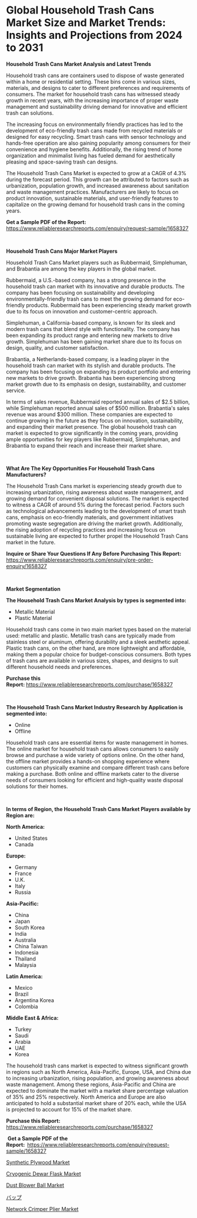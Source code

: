 <p><h1>Global Household Trash Cans Market Size and Market Trends: Insights and Projections from 2024 to 2031</h1></p><p><strong>Household Trash Cans Market Analysis and Latest Trends</strong></p>
<p><p>Household trash cans are containers used to dispose of waste generated within a home or residential setting. These bins come in various sizes, materials, and designs to cater to different preferences and requirements of consumers. The market for household trash cans has witnessed steady growth in recent years, with the increasing importance of proper waste management and sustainability driving demand for innovative and efficient trash can solutions.</p><p>The increasing focus on environmentally friendly practices has led to the development of eco-friendly trash cans made from recycled materials or designed for easy recycling. Smart trash cans with sensor technology and hands-free operation are also gaining popularity among consumers for their convenience and hygiene benefits. Additionally, the rising trend of home organization and minimalist living has fueled demand for aesthetically pleasing and space-saving trash can designs.</p><p>The Household Trash Cans Market is expected to grow at a CAGR of 4.3% during the forecast period. This growth can be attributed to factors such as urbanization, population growth, and increased awareness about sanitation and waste management practices. Manufacturers are likely to focus on product innovation, sustainable materials, and user-friendly features to capitalize on the growing demand for household trash cans in the coming years.</p></p>
<p><strong>Get a Sample PDF of the Report:&nbsp;</strong> <a href="https://www.reliableresearchreports.com/enquiry/request-sample/1658327">https://www.reliableresearchreports.com/enquiry/request-sample/1658327</a></p>
<p>&nbsp;</p>
<p><strong>Household Trash Cans Major Market Players</strong></p>
<p><p>Household Trash Cans Market players such as Rubbermaid, Simplehuman, and Brabantia are among the key players in the global market. </p><p>Rubbermaid, a U.S.-based company, has a strong presence in the household trash can market with its innovative and durable products. The company has been focusing on sustainability and developing environmentally-friendly trash cans to meet the growing demand for eco-friendly products. Rubbermaid has been experiencing steady market growth due to its focus on innovation and customer-centric approach.</p><p>Simplehuman, a California-based company, is known for its sleek and modern trash cans that blend style with functionality. The company has been expanding its product range and entering new markets to drive growth. Simplehuman has been gaining market share due to its focus on design, quality, and customer satisfaction.</p><p>Brabantia, a Netherlands-based company, is a leading player in the household trash can market with its stylish and durable products. The company has been focusing on expanding its product portfolio and entering new markets to drive growth. Brabantia has been experiencing strong market growth due to its emphasis on design, sustainability, and customer service.</p><p>In terms of sales revenue, Rubbermaid reported annual sales of $2.5 billion, while Simplehuman reported annual sales of $500 million. Brabantia's sales revenue was around $300 million. These companies are expected to continue growing in the future as they focus on innovation, sustainability, and expanding their market presence. The global household trash can market is expected to grow significantly in the coming years, providing ample opportunities for key players like Rubbermaid, Simplehuman, and Brabantia to expand their reach and increase their market share.</p></p>
<p>&nbsp;</p>
<p><strong>What Are The Key Opportunities For Household Trash Cans Manufacturers?</strong></p>
<p><p>The Household Trash Cans market is experiencing steady growth due to increasing urbanization, rising awareness about waste management, and growing demand for convenient disposal solutions. The market is expected to witness a CAGR of around 5% during the forecast period. Factors such as technological advancements leading to the development of smart trash cans, emphasis on eco-friendly materials, and government initiatives promoting waste segregation are driving the market growth. Additionally, the rising adoption of recycling practices and increasing focus on sustainable living are expected to further propel the Household Trash Cans market in the future.</p></p>
<p><strong>Inquire or Share Your Questions If Any Before Purchasing This Report:</strong> <a href="https://www.reliableresearchreports.com/enquiry/pre-order-enquiry/1658327">https://www.reliableresearchreports.com/enquiry/pre-order-enquiry/1658327</a></p>
<p>&nbsp;</p>
<p><strong>Market Segmentation</strong></p>
<p><strong>The Household Trash Cans Market Analysis by types is segmented into:</strong></p>
<p><ul><li>Metallic Material</li><li>Plastic Material</li></ul></p>
<p><p>Household trash cans come in two main market types based on the material used: metallic and plastic. Metallic trash cans are typically made from stainless steel or aluminum, offering durability and a sleek aesthetic appeal. Plastic trash cans, on the other hand, are more lightweight and affordable, making them a popular choice for budget-conscious consumers. Both types of trash cans are available in various sizes, shapes, and designs to suit different household needs and preferences.</p></p>
<p><strong>Purchase this Report:&nbsp;</strong><a href="https://www.reliableresearchreports.com/purchase/1658327">https://www.reliableresearchreports.com/purchase/1658327</a></p>
<p>&nbsp;</p>
<p><strong>The Household Trash Cans Market Industry Research by Application is segmented into:</strong></p>
<p><ul><li>Online</li><li>Offline</li></ul></p>
<p><p>Household trash cans are essential items for waste management in homes. The online market for household trash cans allows consumers to easily browse and purchase a wide variety of options online. On the other hand, the offline market provides a hands-on shopping experience where customers can physically examine and compare different trash cans before making a purchase. Both online and offline markets cater to the diverse needs of consumers looking for efficient and high-quality waste disposal solutions for their homes.</p></p>
<p>&nbsp;</p>
<p><strong>In terms of Region, the Household Trash Cans Market Players available by Region are:</strong></p>
<p>
    <p> <strong> North America: </strong>
        <ul>
            <li>United States</li>
            <li>Canada</li>
        </ul>
        </p> 
    <p> <strong> Europe: </strong>
        <ul>
            <li>Germany</li>
            <li>France</li>
            <li>U.K.</li>
            <li>Italy</li>
            <li>Russia</li>
        </ul>
        </p> 
    <p> <strong> Asia-Pacific: </strong>
        <ul>
            <li>China</li>
            <li>Japan</li>
            <li>South Korea</li>
            <li>India</li>
            <li>Australia</li>
            <li>China Taiwan</li>
            <li>Indonesia</li>
            <li>Thailand</li>
            <li>Malaysia</li>
        </ul>
        </p> 
    <p> <strong> Latin America: </strong>
        <ul>
            <li>Mexico</li>
            <li>Brazil</li>
            <li>Argentina Korea</li>
            <li>Colombia</li>
        </ul>
        </p> 
    <p> <strong> Middle East & Africa: </strong>
        <ul>
            <li>Turkey</li>
            <li>Saudi</li>
            <li>Arabia</li>
            <li>UAE</li>
            <li>Korea</li>
        </ul>
    </p>
    </p>
<p><p>The household trash cans market is expected to witness significant growth in regions such as North America, Asia-Pacific, Europe, USA, and China due to increasing urbanization, rising population, and growing awareness about waste management. Among these regions, Asia-Pacific and China are expected to dominate the market with a market share percentage valuation of 35% and 25% respectively. North America and Europe are also anticipated to hold a substantial market share of 20% each, while the USA is projected to account for 15% of the market share.</p></p>
<p><strong>Purchase this Report: </strong><a href="https://www.reliableresearchreports.com/purchase/1658327">https://www.reliableresearchreports.com/purchase/1658327</a></p>
<p>&nbsp;<strong>Get a Sample PDF of the Report:&nbsp;&nbsp;</strong><a href="https://www.reliableresearchreports.com/enquiry/request-sample/1658327">https://www.reliableresearchreports.com/enquiry/request-sample/1658327</a></p>
<p><strong></strong></p>
<p><p><a href="https://github.com/okotobwrhuteie/Market-Research-Report-List-1/blob/main/synthetic-plywood-market.md">Synthetic Plywood Market</a></p><p><a href="https://github.com/myacatherineblakecaczo9vcsw/Market-Research-Report-List-1/blob/main/cryogenic-dewar-flask-market.md">Cryogenic Dewar Flask Market</a></p><p><a href="https://issuu.com/reportprime-2/docs/dust-blower-ball-market-size-2030.pptx">Dust Blower Ball Market</a></p><p><a href="https://github.com/ycmtqqhvk3273/Market-Research-Report-List-1/blob/main/66207623550.md">バップ</a></p><p><a href="https://issuu.com/reportprime-2/docs/network-crimper-plier-market-size-2030.pptx">Network Crimper Plier Market</a></p></p>